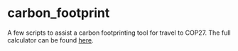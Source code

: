 # carbon_footprint

A few scripts to assist a carbon footprinting tool for travel to COP27. The full calculator can be found [here](https://docs.google.com/spreadsheets/d/1MKXlYsTOoDAyW1zbg-V5T2vlflZ0hU2rhrDtH8kAOtA/edit?usp=sharing).